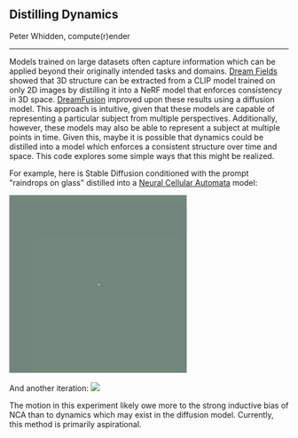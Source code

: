 ## Distilling Dynamics
  
Peter Whidden, compute(r)ender

--- 

Models trained on large datasets often capture information which can be applied beyond their originally intended tasks and domains. [Dream Fields](https://arxiv.org/abs/2112.01455) showed that 3D structure can be extracted from a CLIP model trained on only 2D images by distilling it into a NeRF model that enforces consistency in 3D space. [DreamFusion](https://arxiv.org/abs/2209.14988) improved upon these results using a diffusion model. This approach is intuitive, given that these models are capable of representing a particular subject from multiple perspectives. Additionally, however, these models may also be able to represent a subject at multiple points in time. Given this, maybe it is possible that dynamics could be distilled into a model which enforces a consistent structure over time and space. This code explores some simple ways that this might be realized.

For example, here is Stable Diffusion conditioned with the prompt "raindrops on glass" distilled into a [Neural Cellular Automata](https://distill.pub/selforg/2021/textures/) model:  

<p float="left">
    <img src="assets/raindrops-2.gif" width="320px">
</p>
And another iteration:
<img src="assets/raindrops.gif" width="192px">

The motion in this experiment likely owe more to the strong inductive bias of NCA than to dynamics which may exist in the diffusion model. Currently, this method is primarily aspirational.



